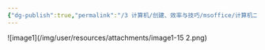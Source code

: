 ```yaml
---
{"dg-publish":true,"permalink":"/3 计算机/创建、效率与技巧/msoffice/计算机二级office/计算机基础知识/","title":"计算机基础知识"}
---
```



![image1](/img/user/resources/attachments/image1-15 2.png)
